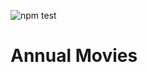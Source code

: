 ![npm test](https://github.com/wholegroup/movie-app/actions/workflows/node.js.yml/badge.svg)

# Annual Movies

